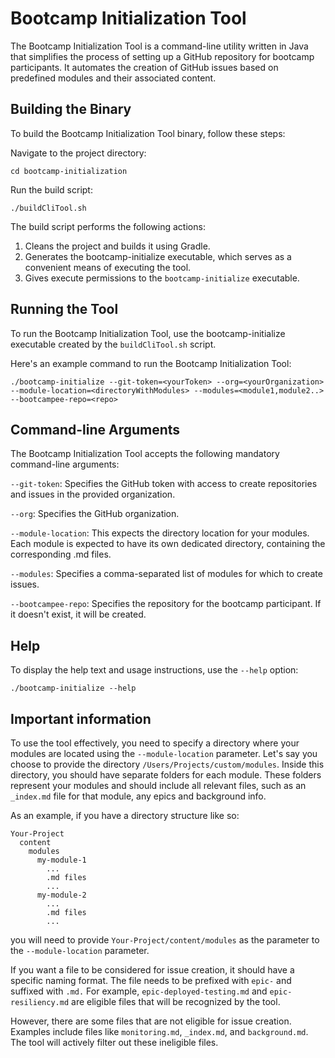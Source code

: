 # Bootcamp Initialization Tool

The Bootcamp Initialization Tool is a command-line utility written in Java that simplifies the process
of setting up a GitHub repository for bootcamp participants. It automates the creation of GitHub issues based
on predefined modules and their associated content.

## Building the Binary

To build the Bootcamp Initialization Tool binary, follow these steps:

Navigate to the project directory:

`cd bootcamp-initialization`

Run the build script:

`./buildCliTool.sh`

The build script performs the following actions:

1) Cleans the project and builds it using Gradle.
2) Generates the bootcamp-initialize executable, which serves as a convenient means of executing the tool.
3) Gives execute permissions to the `bootcamp-initialize` executable.

## Running the Tool

To run the Bootcamp Initialization Tool, use the bootcamp-initialize executable created by the `buildCliTool.sh` script.

Here's an example command to run the Bootcamp Initialization Tool:

`./bootcamp-initialize --git-token=<yourToken> --org=<yourOrganization> --module-location=<directoryWithModules> --modules=<module1,module2..> --bootcampee-repo=<repo>`

## Command-line Arguments

The Bootcamp Initialization Tool accepts the following mandatory command-line arguments:

`--git-token`: Specifies the GitHub token with access to create repositories and issues in the provided organization.

`--org`: Specifies the GitHub organization.

`--module-location`: This expects the directory location for your modules. Each module is expected to have its own dedicated directory, containing the corresponding .md files.

`--modules`: Specifies a comma-separated list of modules for which to create issues.

`--bootcampee-repo`: Specifies the repository for the bootcamp participant. If it doesn't exist, it will be created.


## Help

To display the help text and usage instructions, use the `--help` option:

`./bootcamp-initialize --help`


## Important information

To use the tool effectively, you need to specify a directory where your modules are located using the `--module-location`
parameter. Let's say you choose to provide the directory `/Users/Projects/custom/modules`. Inside this directory, you should have separate
folders for each module. These folders represent your modules and should include all relevant files, such as an
`_index.md` file for that module, any epics and background info.

As an example, if you have a directory structure like so:

```
Your-Project
  content
    modules
      my-module-1
        ...
        .md files
        ...
      my-module-2
        ...
        .md files
        ...
```
you will need to provide `Your-Project/content/modules` as the parameter to the `--module-location` parameter.

If you want a file to be considered for issue creation, it should have a specific naming format. The file needs to be
prefixed with `epic-` and suffixed with `.md.` For example, `epic-deployed-testing.md` and `epic-resiliency.md` are eligible files
that will be recognized by the tool.

However, there are some files that are not eligible for issue creation. Examples include files like `monitoring.md`, `_index.md`,
and `background.md`. The tool will actively filter out these ineligible files.